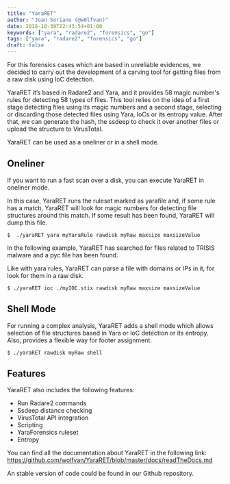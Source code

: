 ```yaml
---
title: "YaraRET"
author: "Joan Soriano (@w0lfvan)"
date: 2018-10-30T22:43:54+01:00
keywords: ["yara", "radare2", "forensics", "go"]
tags: ["yara", "radare2", "forensics", "go"]
draft: false
---
```


For this forensics cases which are based in unreliable evidences, we decided to carry out the development of a carving tool for getting files from a raw disk using IoC detection. 
 
YaraRET it’s based in Radare2 and Yara, and  it provides 58 magic number's rules for detecting 58 types of files.
This tool relies on the idea of a first stage detecting files using its magic numbers and a second stage, selecting or discarding those detected files using Yara, IoCs or its entropy value. After that, we can generate the hash, the ssdeep to check it over another files or upload the structure to VirusTotal.

YaraRET can be used as a oneliner or in a shell mode.

## Oneliner

If you want to run a fast scan over a disk, you can execute YaraRET in oneliner mode.

In this case, YaraRET runs the ruleset marked as yarafile and, if some rule has a match, YaraRET will look for magic numbers for detecting file structures around this match. If some result has been found, YaraRET will dump this file.

```
$  ./yaraRET yara myYaraRule rawdisk myRaw maxsize maxsizeValue 
```

In the following example, YaraRET has searched for files related to TRISIS malware and a pyc file has been found.

Like with yara rules, YaraRET can parse a file with domains or IPs in it, for look for them in a raw disk.

```
$ ./yaraRET ioc ./myIOC.stix rawdisk myRaw maxsize maxsizeValue
```

## Shell Mode

For running a complex analysis, YaraRET adds a shell mode which allows selection of file structures based in Yara or IoC detection or its entropy. Also, provides a flexible way for footer assignment.

```
$ ./yaraRET rawdisk myRaw shell
```

## Features

YaraRET also includes the following features:

* Run Radare2 commands
* Ssdeep distance checking
* VirusTotal API integration
* Scripting
* YaraForensics ruleset
* Entropy

You can find all the documentation about YaraRET in the following link: https://github.com/wolfvan/YaraRET/blob/master/docs/readTheDocs.md

An stable version of code could be found in our Github repository.

